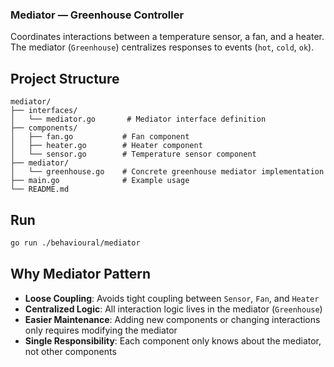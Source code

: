 ### Mediator — Greenhouse Controller

Coordinates interactions between a temperature sensor, a fan, and a heater. The mediator (`Greenhouse`) centralizes responses to events (`hot`, `cold`, `ok`).

## Project Structure

```
mediator/
├── interfaces/
│   └── mediator.go       # Mediator interface definition
├── components/
│   ├── fan.go           # Fan component
│   ├── heater.go        # Heater component
│   └── sensor.go        # Temperature sensor component
├── mediator/
│   └── greenhouse.go    # Concrete greenhouse mediator implementation
├── main.go              # Example usage
└── README.md
```

## Run
```bash
go run ./behavioural/mediator
```

## Why Mediator Pattern
- **Loose Coupling**: Avoids tight coupling between `Sensor`, `Fan`, and `Heater`
- **Centralized Logic**: All interaction logic lives in the mediator (`Greenhouse`)
- **Easier Maintenance**: Adding new components or changing interactions only requires modifying the mediator
- **Single Responsibility**: Each component only knows about the mediator, not other components

